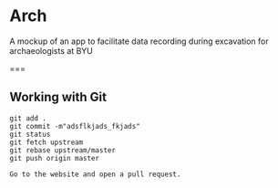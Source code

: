 Arch
====

A mockup of an app to facilitate data recording during excavation for archaeologists at BYU

===
## Working with Git
```
git add .
git commit -m"adsflkjads_fkjads"
git status
git fetch upstream
git rebase upstream/master
git push origin master

Go to the website and open a pull request.
```
